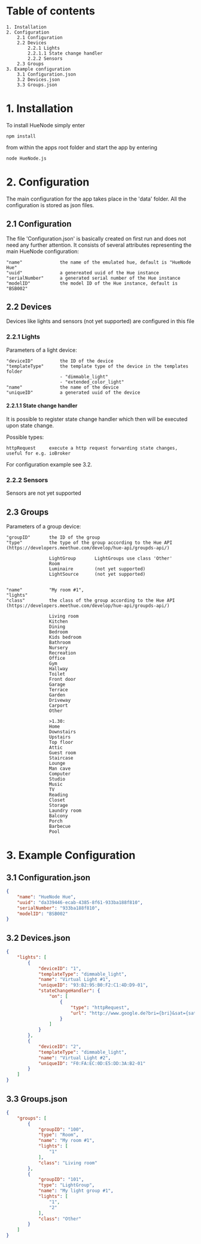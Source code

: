 # Table of contents

    1. Installation
    2. Configuration
        2.1 Configuration
        2.2 Devices
            2.2.1 Lights
            2.2.1.1 State change handler
            2.2.2 Sensors
        2.3 Groups
    3. Example configuration
        3.1 Configuration.json
        3.2 Devices.json
        3.3 Groups.json
    
# 1. Installation

To install HueNode simply enter

    npm install

from within the apps root folder and start the app by entering

    node HueNode.js

# 2. Configuration

The main configuration for the app takes place in the 'data' folder. All the configuration is stored as json files.

## 2.1 Configuration

The file 'Configuration.json' is basically created on first run and does not need any further attention. It consists of several attributes representing the main HueNode configuration:

    "name"              the name of the emulated hue, default is "HueNode Hue"
    "uuid"              a genereated uuid of the Hue instance
    "serialNumber"      a generated serial number of the Hue instance
    "modelID"           the model ID of the Hue instance, default is "BSB002"
    
## 2.2 Devices

Devices like lights and sensors (not yet supported) are configured in this file

### 2.2.1 Lights

Parameters of a light device:

    "deviceID"          the ID of the device
    "templateType"      the template type of the device in the templates folder
                        - "dimmable_light"
                        - "extended_color_light"
    "name"              the name of the device
    "uniqueID"          a generated uuid of the device

#### 2.2.1.1 State change handler

It is possible to register state change handler which then will be executed upon state change.

Possible types:

    httpRequest     execute a http request forwarding state changes, useful for e.g. ioBroker

For configuration example see 3.2.

### 2.2.2 Sensors
        
Sensors are not yet supported

## 2.3 Groups

Parameters of a group device:

    "groupID"       the ID of the group
    "type"          the type of the group according to the Hue API (https://developers.meethue.com/develop/hue-api/groupds-api/)

                    LightGroup       LightGroups use class 'Other'
                    Room             
                    Luminaire        (not yet supported)
                    LightSource      (not yet supported)


    "name"          "My room #1",
    "lights"        
    "class"         the class of the group according to the Hue API (https://developers.meethue.com/develop/hue-api/groupds-api/)

                    Living room
                    Kitchen
                    Dining
                    Bedroom
                    Kids bedroom
                    Bathroom
                    Nursery
                    Recreation
                    Office
                    Gym
                    Hallway
                    Toilet
                    Front door
                    Garage
                    Terrace
                    Garden
                    Driveway
                    Carport
                    Other

                    >1.30:
                    Home
                    Downstairs
                    Upstairs
                    Top floor
                    Attic
                    Guest room
                    Staircase
                    Lounge
                    Man cave
                    Computer
                    Studio
                    Music
                    TV
                    Reading
                    Closet
                    Storage
                    Laundry room
                    Balcony
                    Porch
                    Barbecue
                    Pool

# 3. Example Configuration

## 3.1 Configuration.json

```json
{
    "name": "HueNode Hue",
    "uuid": "da339446-ecab-4385-8f61-933ba188f810",
    "serialNumber": "933ba188f810",
    "modelID": "BSB002"
}
```

## 3.2 Devices.json

```json
{
    "lights": [
        {
            "deviceID": "1",
            "templateType": "dimmable_light",
            "name": "Virtual Light #1",
            "uniqueID": "93:B2:95:B0:F2:C1:4D:D9-01",
            "stateChangeHandler": {
                "on": [
                    {
                        "type": "httpRequest",
                        "url": "http://www.google.de?bri={bri}&sat={sat}"
                    }
                ]
            }
        },
        {
            "deviceID": "2",
            "templateType": "dimmable_light",
            "name": "Virtual Light #2",
            "uniqueID": "F0:FA:EC:0D:E5:DD:3A:B2-01"
        }
    ]
}
```

## 3.3 Groups.json

```json
{
    "groups": [
        {
            "groupID": "100",
            "type": "Room",
            "name": "My room #1",
            "lights": [
                "1"
            ],
            "class": "Living room"
        },
        {
            "groupID": "101",
            "type": "LightGroup",
            "name": "My light group #1",
            "lights": [
                "1",
                "2"
            ],
            "class": "Other"
        }
    ]
}    
```
